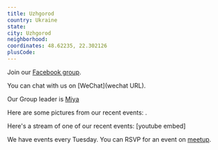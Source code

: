 ```yaml
---
title: Uzhgorod
country: Ukraine
state: 
city: Uzhgorod
neighborhood: 
coordinates: 48.62235, 22.302126
plusCode:
---
```

Join our [Facebook group](https://www.facebook.com/groups/free.code.camp.uzhgorod).

You can chat with us on [WeChat](wechat URL).

Our Group leader is [Miya](freecodecamp.org/miya)

Here are some pictures from our recent events:
![]().

Here's a stream of one of our recent events:
[youtube embed]

We have events every Tuesday. You can RSVP for an event on [meetup](meetupurl).
